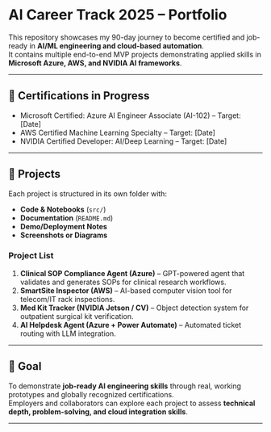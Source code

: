 # AI Career Track 2025 – Portfolio

This repository showcases my 90-day journey to become certified and job-ready in **AI/ML engineering and cloud-based automation**.  
It contains multiple end-to-end MVP projects demonstrating applied skills in **Microsoft Azure, AWS, and NVIDIA AI frameworks**.

---

## 📌 Certifications in Progress
- Microsoft Certified: Azure AI Engineer Associate (AI-102) – Target: [Date]
- AWS Certified Machine Learning Specialty – Target: [Date]
- NVIDIA Certified Developer: AI/Deep Learning – Target: [Date]

---

## 🚀 Projects
Each project is structured in its own folder with:
- **Code & Notebooks** (`src/`)
- **Documentation** (`README.md`)
- **Demo/Deployment Notes**  
- **Screenshots or Diagrams**

### Project List
1. **Clinical SOP Compliance Agent (Azure)** – GPT-powered agent that validates and generates SOPs for clinical research workflows.
2. **SmartSite Inspector (AWS)** – AI-based computer vision tool for telecom/IT rack inspections.
3. **Med Kit Tracker (NVIDIA Jetson / CV)** – Object detection system for outpatient surgical kit verification.
4. **AI Helpdesk Agent (Azure + Power Automate)** – Automated ticket routing with LLM integration.

---

## 🎯 Goal
To demonstrate **job-ready AI engineering skills** through real, working prototypes and globally recognized certifications.  
Employers and collaborators can explore each project to assess **technical depth, problem-solving, and cloud integration skills**.

---
